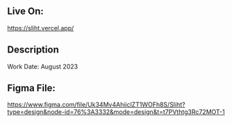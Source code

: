 ## Live On:

https://sliht.vercel.app/

## Description
Work Date: August 2023 

## Figma File:
https://www.figma.com/file/Uk34Mv4AhiiclZT1WOFh8S/Sliht?type=design&node-id=76%3A3332&mode=design&t=t7PVthtg3Rc72MOT-1
